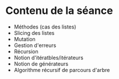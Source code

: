 # Contenu de la séance

- Méthodes (cas des listes)
- Slicing des listes
- Mutation
- Gestion d'erreurs
- Récursion
- Notion d'itératbles/itérateurs
- Notion de générateurs
- Algorithme récursif de parcours d'arbre
